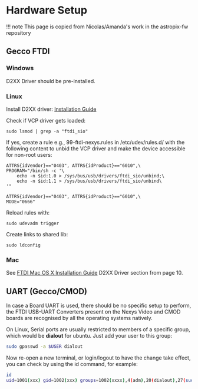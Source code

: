 
# Hardware Setup

!!! note
    This page is copied from Nicolas/Amanda's work in the astropix-fw repository

## Gecco FTDI 

### Windows

D2XX Driver should be pre-installed.


### Linux

Install D2XX driver: [Installation Guide](https://ftdichip.com/wp-content/uploads/2020/08/AN_220_FTDI_Drivers_Installation_Guide_for_Linux-1.pdf)

Check if VCP driver gets loaded:
    
    sudo lsmod | grep -a "ftdi_sio"

If yes, create a rule e.g., 99-ftdi-nexys.rules in /etc/udev/rules.d/ with the following content to unbid the VCP driver and make the device accessible for non-root users:

    ATTRS{idVendor}=="0403", ATTRS{idProduct}=="6010",\
    PROGRAM="/bin/sh -c '\
        echo -n $id:1.0 > /sys/bus/usb/drivers/ftdi_sio/unbind;\
        echo -n $id:1.1 > /sys/bus/usb/drivers/ftdi_sio/unbind\
    '"

    ATTRS{idVendor}=="0403", ATTRS{idProduct}=="6010",\
    MODE="0666"

Reload rules with:

    sudo udevadm trigger

Create links to shared lib:

    sudo ldconfig

### Mac
See [FTDI Mac OS X Installation Guide](https://www.ftdichip.com/Support/Documents/InstallGuides/Mac_OS_X_Installation_Guide.pdf) D2XX Driver section from page 10.


## UART (Gecco/CMOD)

In case a Board UART is used, there should be no specific setup to perform, the FTDI USB-UART Converters present on the Nexys Video and CMOD boards are recognised by all the operating systems natively.

On Linux, Serial ports are usually restricted to members of a specific group, which would be **dialout** for ubuntu. Just add your user to this group:

```bash
sudo gpasswd -a $USER dialout
```
Now re-open a new terminal, or login/logout to have the change take effect, you can check by using the id command, for example: 

```bash
id 
uid=1001(xxx) gid=1002(xxx) groups=1002(xxxx),4(adm),20(dialout),27(sudo),46(plugdev),117(netdev),137(libvirt),1001(docker)
```
